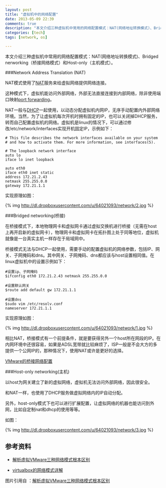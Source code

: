 ```yaml
---
layout: post
title: "虚拟机中的网络配置"
date: 2013-05-09 22:39
comments: true
description: "本文介绍三种虚拟机中常用的网络配置模式：NAT(网络地址转换模式)、Bridged nerworking（桥接网络模式）和Host-only（主机模式）。"
categories: [tech]
tags: [network, os]

---
```


本文介绍三种虚拟机中常用的网络配置模式：NAT(网络地址转换模式)、Bridged nerworking（桥接网络模式）和Host-only（主机模式）。


###Network Address Translation (NAT)

NAT模式使用了[NAT](http://zh.wikipedia.org/wiki/%E7%BD%91%E7%BB%9C%E5%9C%B0%E5%9D%80%E8%BD%AC%E6%8D%A2)服务来给虚拟网络提供网络连接。

这种模式下，虚拟机能访问外部网络，外部无法直接连接到内部网络，除非使用端口映射[port forwarding](http://nxlhero.blog.51cto.com/962631/742140)。
<!--more-->

NAT一般与[DHCP](http://zh.wikipedia.org/wiki/DHCP)一起使用，以动态分配虚拟机内网IP，无序手动配置内外部网络环境。当然，为了让虚拟机每次开机时拥有固定的IP，也可以关闭掉DHCP服务，转而自己配置虚拟机的网络。虚拟机是linux的情况下，可以通过修改/etc/network/interfaces实现开机固定IP，示例如下：

```
# This file describes the network interfaces available on your system
# and how to activate them. For more information, see interfaces(5).

# The loopback network interface
auto lo
iface lo inet loopback

auto eth0
iface eth0 inet static
address 172.21.2.43
netmask 255.255.0.0
gateway 172.21.1.1

```

实现原理如图：

{% img http://dl.dropboxusercontent.com/u/64021093/network/2.jpg %}

###Bridged networking(桥接)

在桥接模式下，本地物理网卡和虚拟网卡通过虚拟交换机进行桥接（无需在host上再开启新的虚拟网卡），物理网卡和虚拟网卡在拓扑图上处于同等地位，虚拟机就像是一台真实主机一样存在于局域网中。

桥接模式无法与DHCP一起使用，需要手动的配置虚拟机的网络参数，包括IP、网关、子网掩码和dns。其中网关、子网掩码、dns都应该与host设置相同值。在linux虚拟机中的设置示例如下：

```
#设置ip、子网掩码
$ifconfig eth0 172.21.2.43 netmask 255.255.0.0

#设置默认网关
$route add default gw 172.21.1.1

#设置dns
$sudo vim /etc/resolv.conf
nameserver 172.21.1.1

```

实现原理如图：

{% img http://dl.dropboxusercontent.com/u/64021093/network/1.jpg %}

相比NAT，桥接模式有一个前提条件，就是要获得另外一个host所在网段的IP。在内网环境中还很容易，如果是ADSL宽带就比较麻烦了，ISP一般是不会大方的多提供一个公网IP的，那种情况下，使用NAT或许是更好的选择。

[VMware的桥接网络配置](http://blog.chinaunix.net/uid-26212859-id-3051291.html)



###Host-only networking(主机)

以host为网关建立了新的虚拟网络，虚拟机无法访问外部网络，因此很安全。

和NAT一样，也使用了DHCP服务做虚拟网络内的IP自动分配。

另外，host-only模式下也可以进行扩展配置，让虚拟网络的机器也能访问到外网，比如自定制nat和dhcp的使用等等。

如图：

{% img http://dl.dropboxusercontent.com/u/64021093/network/3.jpg %}

参考资料
---

* [解析虚拟VMware三种网络模式根本区别](http://networking.ctocio.com.cn/tips/110/8897610.shtml)

* [virtualbox的网络模式详解](http://www.virtualbox.org/manual/ch06.html)

图片引用自 ：[解析虚拟VMware三种网络模式根本区别](http://networking.ctocio.com.cn/tips/110/8897610.shtml)

